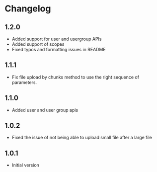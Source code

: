 # Changelog

## 1.2.0
- Added support for user and usergroup APIs
- Added support of scopes
- Fixed typos and formatting issues in README

## 1.1.1
- Fix file upload by chunks method to use the right sequence of parameters.

## 1.1.0
- Added user and user group apis

## 1.0.2
- Fixed the issue of not being able to upload small file after a large file

## 1.0.1
- Initial version
